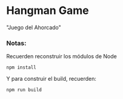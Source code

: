  # Hangman Game

 "Juego del Ahorcado"

 ### Notas:
 Recuerden reconstruir los módulos de Node
 ```
 npm install
 ```

 Y para construir el build, recuerden:
 ```
 npm run build
 ```
